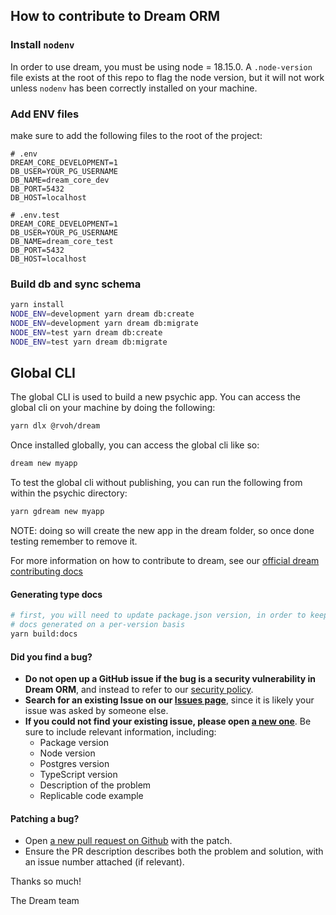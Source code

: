 ## How to contribute to Dream ORM

### Install `nodenv`

In order to use dream, you must be using node = 18.15.0. A `.node-version` file exists at the root of this repo to flag the node version, but it will not work unless `nodenv` has been correctly installed on your machine.

### Add ENV files

make sure to add the following files to the root of the project:

```
# .env
DREAM_CORE_DEVELOPMENT=1
DB_USER=YOUR_PG_USERNAME
DB_NAME=dream_core_dev
DB_PORT=5432
DB_HOST=localhost
```

```
# .env.test
DREAM_CORE_DEVELOPMENT=1
DB_USER=YOUR_PG_USERNAME
DB_NAME=dream_core_test
DB_PORT=5432
DB_HOST=localhost
```

### Build db and sync schema

```bash
yarn install
NODE_ENV=development yarn dream db:create
NODE_ENV=development yarn dream db:migrate
NODE_ENV=test yarn dream db:create
NODE_ENV=test yarn dream db:migrate
```

## Global CLI

The global CLI is used to build a new psychic app. You can access the global cli on your machine by doing the following:

```bash
yarn dlx @rvoh/dream
```

Once installed globally, you can access the global cli like so:

```bash
dream new myapp
```

To test the global cli without publishing, you can run the following from within the psychic directory:

```bash
yarn gdream new myapp
```

NOTE: doing so will create the new app in the dream folder, so once done testing remember to remove it.

For more information on how to contribute to dream, see our [official dream contributing docs](https://psychic-docs.netlify.app/docs/contributing/dream)

#### Generating type docs

```bash
# first, you will need to update package.json version, in order to keep
# docs generated on a per-version basis
yarn build:docs
```

#### **Did you find a bug?**

- **Do not open up a GitHub issue if the bug is a security vulnerability
  in Dream ORM**, and instead to refer to our [security policy](https://github.com/rvohealth/dream/SECURITY.md).
- **Search for an existing Issue on our [Issues page](https://github.com/rvohealth/dream/issues)**, since it is likely your issue was asked by someone else.
- **If you could not find your existing issue, please open [a new one](https://github.com/rvohealth/dream/issues/new)**. Be sure to include relevant information, including:
  - Package version
  - Node version
  - Postgres version
  - TypeScript version
  - Description of the problem
  - Replicable code example

#### **Patching a bug?**

- Open [a new pull request on Github](https://github.com/rvohealth/dream/pulls) with the patch.
- Ensure the PR description describes both the problem and solution, with an issue number attached (if relevant).

Thanks so much!

The Dream team
